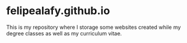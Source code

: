 # felipealafy.github.io
This is my repository where I storage some websites created while my degree classes as well as my curriculum vitae.

